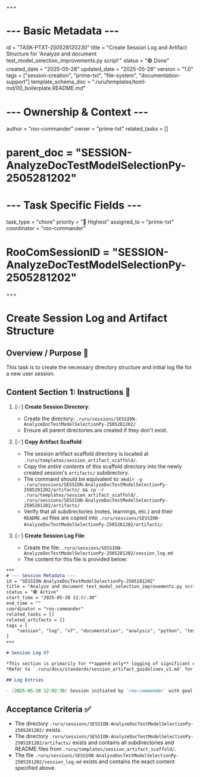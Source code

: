 +++
# --- Basic Metadata ---
id = "TASK-PTXT-250528120230"
title = "Create Session Log and Artifact Structure for 'Analyze and document test_model_selection_improvements.py script'"
status = "🟢 Done"
created_date = "2025-05-28"
updated_date = "2025-05-28"
version = "1.0"
tags = ["session-creation", "prime-txt", "file-system", "documentation-support"]
template_schema_doc = ".ruru/templates/toml-md/00_boilerplate.README.md"

# --- Ownership & Context ---
author = "roo-commander"
owner = "prime-txt"
related_tasks = []
# parent_doc = "SESSION-AnalyzeDocTestModelSelectionPy-2505281202"

# --- Task Specific Fields ---
task_type = "chore"
priority = "🔴 Highest"
assigned_to = "prime-txt"
coordinator = "roo-commander"
# RooComSessionID = "SESSION-AnalyzeDocTestModelSelectionPy-2505281202"
+++

# Create Session Log and Artifact Structure

## Overview / Purpose 🎯

This task is to create the necessary directory structure and initial log file for a new user session.

## Content Section 1: Instructions 📝

1.  [✅] **Create Session Directory**:
    *   Create the directory: `.ruru/sessions/SESSION-AnalyzeDocTestModelSelectionPy-2505281202/`
    *   Ensure all parent directories are created if they don't exist.

2.  [✅] **Copy Artifact Scaffold**:
    *   The session artifact scaffold directory is located at `.ruru/templates/session_artifact_scaffold/`.
    *   Copy the *entire contents* of this scaffold directory into the newly created session's `artifacts/` subdirectory.
    *   The command should be equivalent to: `mkdir -p .ruru/sessions/SESSION-AnalyzeDocTestModelSelectionPy-2505281202/artifacts/ && cp -r .ruru/templates/session_artifact_scaffold/. .ruru/sessions/SESSION-AnalyzeDocTestModelSelectionPy-2505281202/artifacts/`
    *   Verify that all subdirectories (notes, learnings, etc.) and their `README.md` files are copied into `.ruru/sessions/SESSION-AnalyzeDocTestModelSelectionPy-2505281202/artifacts/`.

3.  [✅] **Create Session Log File**:
    *   Create the file: `.ruru/sessions/SESSION-AnalyzeDocTestModelSelectionPy-2505281202/session_log.md`
    *   The content for this file is provided below:

```markdown
+++
# --- Session Metadata ---
id = "SESSION-AnalyzeDocTestModelSelectionPy-2505281202"
title = "Analyze and document test_model_selection_improvements.py script"
status = "🟢 Active"
start_time = "2025-05-28 12:02:30"
end_time = ""
coordinator = "roo-commander"
related_tasks = []
related_artifacts = []
tags = [
    "session", "log", "v7", "documentation", "analysis", "python", "test_model_selection_improvements.py"
]
+++

# Session Log V7

*This section is primarily for **append-only** logging of significant events by the Coordinator and involved modes.*
*Refer to `.ruru/docs/standards/session_artifact_guidelines_v1.md` for artifact types and naming.*

## Log Entries

- [2025-05-28 12:02:30] Session initiated by `roo-commander` with goal: "Analyze and document test_model_selection_improvements.py script"
```

## Acceptance Criteria ✅

*   The directory `.ruru/sessions/SESSION-AnalyzeDocTestModelSelectionPy-2505281202/` exists.
*   The directory `.ruru/sessions/SESSION-AnalyzeDocTestModelSelectionPy-2505281202/artifacts/` exists and contains all subdirectories and README files from `.ruru/templates/session_artifact_scaffold/`.
*   The file `.ruru/sessions/SESSION-AnalyzeDocTestModelSelectionPy-2505281202/session_log.md` exists and contains the exact content specified above.